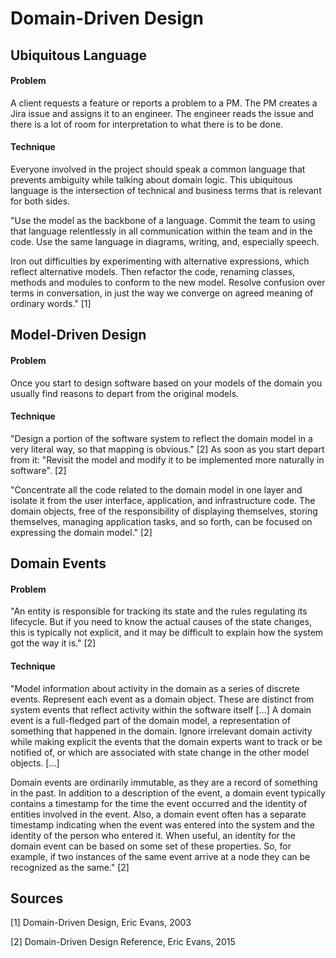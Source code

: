 # Domain-Driven Design

## Ubiquitous Language
#### Problem
A client requests a feature or reports a problem to a PM. The PM creates a Jira issue and assigns it to an engineer. The engineer reads the issue and there is a lot of room for interpretation to what there is to be done.

#### Technique
Everyone involved in the project should speak a common language that prevents ambiguity while talking about domain logic. This ubiquitous language is the intersection of technical and business terms that is relevant for both sides.

"Use the model as the backbone of a language. Commit the team to using that language relentlessly in all communication within the team and in the code. Use the same language in diagrams, writing, and, especially speech.

Iron out difficulties by experimenting with alternative expressions, which reflect alternative models. Then refactor the code, renaming classes, methods and modules to conform to the new model. Resolve confusion over terms in conversation, in just the way we converge on agreed meaning of ordinary words." [1]


## Model-Driven Design
#### Problem
Once you start to design software based on your models of the domain you usually find reasons to depart from the original models.

#### Technique
"Design a portion of the software system to reflect the domain model in a very literal way, so that mapping is obvious." [2] As soon as you start depart from it: "Revisit the model and modify it to be implemented more naturally in software". [2]

"Concentrate all the code related to the domain model in one layer and isolate it from the user interface, application, and infrastructure code. The domain objects, free of the responsibility of displaying themselves, storing themselves, managing application tasks, and so forth, can be focused on expressing the domain model." [2]


## Domain Events
#### Problem
"An entity is responsible for tracking its state and the rules regulating its lifecycle. But if you need to know the actual causes of the state changes, this is typically not explicit, and it may be difficult to explain how the system got the way it is." [2]

#### Technique
"Model information about activity in the domain as a series of discrete events. Represent each event as a domain object. These are distinct from system events that reflect activity within the software itself [...]
A domain event is a full-fledged part of the domain model, a representation of something that happened in the domain. Ignore irrelevant domain activity while making explicit the events that the domain experts want to track or be notified of, or which are associated with state change in the other model objects. [...]

Domain events are ordinarily immutable, as they are a record of something in the past. In addition to a description of the event, a domain event typically contains a timestamp for the time the event occurred and the identity of entities involved in the event. Also, a domain event often has a separate timestamp indicating when the event was entered into the system and the identity of the person who entered it. When useful, an identity for the domain event can be based on some set of these properties. So, for example, if two instances of the same event arrive at a node they can be recognized as the same." [2]

## Sources
[1] Domain-Driven Design, Eric Evans, 2003

[2] Domain-Driven Design Reference, Eric Evans, 2015
